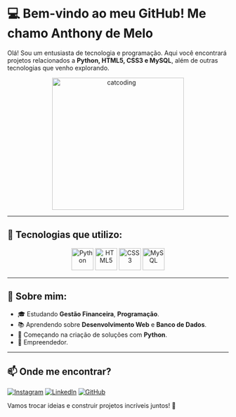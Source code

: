 # 💻 Bem-vindo ao meu GitHub! Me chamo Anthony de Melo

Olá! Sou um entusiasta de tecnologia e programação. Aqui você encontrará projetos relacionados a **Python, HTML5, CSS3 e MySQL**, além de outras tecnologias que venho explorando.

<p align="center">
<img src="https://i.pinimg.com/originals/35/98/8b/35988bf09ce2be958e36f4bc8f4575d1.gif" alt="catcoding" width="300px"/>
</p>

---

## 🚀 Tecnologias que utilizo:

<div align="center">
<img src="https://cdn.jsdelivr.net/gh/devicons/devicon/icons/python/python-original.svg" alt="Python" width="50px" />
<img src="https://cdn.jsdelivr.net/gh/devicons/devicon/icons/html5/html5-original.svg" alt="HTML5" width="50px" />
<img src="https://cdn.jsdelivr.net/gh/devicons/devicon/icons/css3/css3-original.svg" alt="CSS3" width="50px" />
<img src="https://cdn.jsdelivr.net/gh/devicons/devicon/icons/mysql/mysql-original.svg" alt="MySQL" width="50px" />
</div>

---

## 📌 Sobre mim:

- 🎓 Estudando **Gestão Financeira**, **Programação**.
- 📚 Aprendendo sobre **Desenvolvimento Web** e **Banco de Dados**.
- 🔧 Começando na criação de soluções com **Python**.
- 📱 Empreendedor.

---

## 📫 Onde me encontrar?

[![Instagram](https://img.shields.io/badge/-Instagram-%23E4405F?style=for-the-badge&logo=instagram&logoColor=white)](https://www.instagram.com/anthonymelos)
[![LinkedIn](https://img.shields.io/badge/-LinkedIn-%230077B5?style=for-the-badge&logo=linkedin&logoColor=white)](https://www.linkedin.com/in/anthony-de-melo-queiroz)
[![GitHub](https://img.shields.io/badge/-GitHub-%23181717?style=for-the-badge&logo=github&logoColor=white)](https://github.com/anthonymelos)

Vamos trocar ideias e construir projetos incríveis juntos! 🚀
